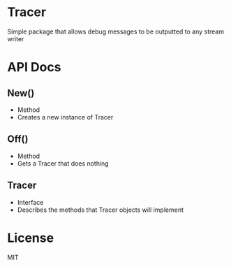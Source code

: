 # Tracer
Simple package that allows debug messages to be outputted to any stream writer

# API Docs
## New()
- Method
- Creates a new instance of Tracer

## Off()
- Method
- Gets a Tracer that does nothing

## Tracer
- Interface
- Describes the methods that Tracer objects will implement


# License
MIT
